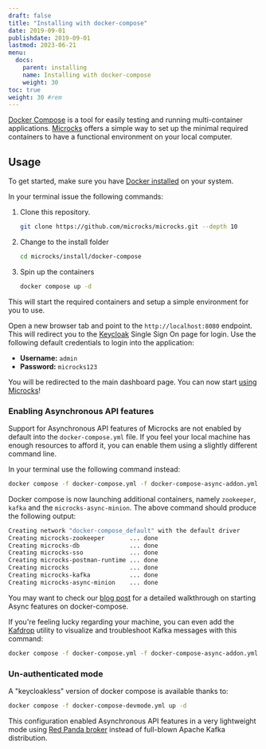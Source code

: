 ```yaml
---
draft: false
title: "Installing with docker-compose"
date: 2019-09-01
publishdate: 2019-09-01
lastmod: 2023-06-21
menu:
  docs:
    parent: installing
    name: Installing with docker-compose
    weight: 30
toc: true
weight: 30 #rem
---
```


[Docker Compose](https://docs.docker.com/compose/) is a tool for easily testing and running multi-container applications. [Microcks](https://microcks.io/) offers a simple way to set up the minimal required containers to have a functional environment on your local computer.

## Usage

To get started, make sure you have [Docker installed](https://docs.docker.com/get-docker/) on your system.

In your terminal issue the following commands:

1. Clone this repository.

   ```sh
   git clone https://github.com/microcks/microcks.git --depth 10
   ```

2. Change to the install folder

   ```sh
   cd microcks/install/docker-compose
   ```

3. Spin up the containers

   ```sh
   docker compose up -d
   ```

This will start the required containers and setup a simple environment for you to use.

Open a new browser tab and point to the `http://localhost:8080` endpoint. This will redirect you to the [Keycloak](https://www.keycloak.org/) Single Sign On page for login. Use the following default credentials to login into the application:

* **Username:** `admin`
* **Password:** `microcks123`

You will be redirected to the main dashboard page. You can now start [using Microcks](https://microcks.io/documentation/getting-started/#using-microcks)!


### Enabling Asynchronous API features

Support for Asynchronous API features of Microcks are not enabled by default into the `docker-compose.yml` file. If you feel your local machine has enough resources to afford it, you can enable them using a slightly different command line.

In your terminal use the following command instead:

   ```sh
   docker compose -f docker-compose.yml -f docker-compose-async-addon.yml up -d
   ```

Docker compose is now launching additional containers, namely `zookeeper`, `kafka` and the `microcks-async-minion`. The above command should produce the following output:

```sh
Creating network "docker-compose_default" with the default driver
Creating microcks-zookeeper       ... done
Creating microcks-db              ... done
Creating microcks-sso             ... done
Creating microcks-postman-runtime ... done
Creating microcks                 ... done
Creating microcks-kafka           ... done
Creating microcks-async-minion    ... done
```

You may want to check our [blog post](../../../blog/async-features-with-docker-compose) for a detailed walkthrough on starting Async features on docker-compose.

If you're feeling lucky regarding your machine, you can even add the [Kafdrop](https://github.com/obsidiandynamics/kafdrop) utility to visualize and troubleshoot Kafka messages with this command:

   ```sh
   docker compose -f docker-compose.yml -f docker-compose-async-addon.yml -f kafdrop-addon.yml up -d
   ```

### Un-authenticated mode

A "keycloakless" version of docker compose is available thanks to: 

   ```sh
   docker compose -f docker-compose-devmode.yml up -d
   ```

This configuration enabled Asynchronous API features in a very lightweight mode using [Red Panda broker](https://redpanda.com/) instead of full-blown Apache Kafka distribution.
